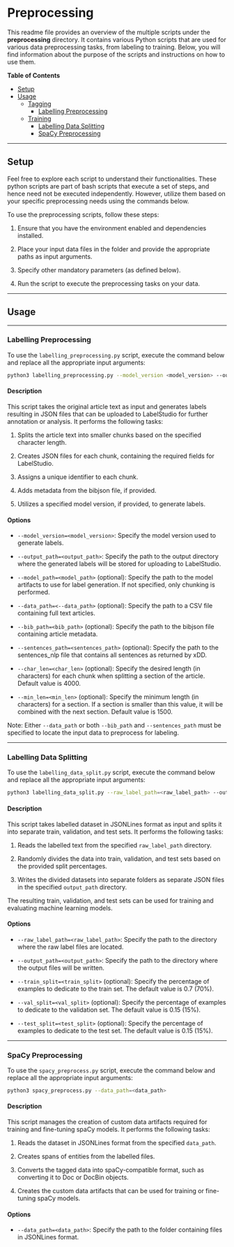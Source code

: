 # **Preprocessing**

This readme file provides an overview of the multiple scripts under the **preprocessing** directory. It contains various Python scripts that are used for various data preprocessing tasks, from labeling to training. Below, you will find information about the purpose of the scripts and instructions on how to use them.

**Table of Contents**
- [Setup](#setup)
- [Usage](#usage)
    - [Tagging](#labelling-preprocessing)
        - [Labelling Preprocessing](#labelling-preprocessing)
    - [Training](#)
        - [Labelling Data Splitting](#labelling-data-splitting)
        - [SpaCy Preprocessing](#spacy-preprocessing)

---

## **Setup**
Feel free to explore each script to understand their functionalities. These python scripts are part of bash scripts that execute a set of steps, and hence need not be executed independently. However, utilize them based on your specific preprocessing needs using the commands below. 

To use the preprocessing scripts, follow these steps:

1. Ensure that you have the environment enabled and dependencies installed.

2. Place your input data files in the folder and provide the appropriate paths as input arguments.

3. Specify other mandatory parameters (as defined below).

5. Run the script to execute the preprocessing tasks on your data.

---

## **Usage**
---

### **Labelling Preprocessing**
To use the `labelling_preprocessing.py` script, execute the command below and replace all the appropriate input arguments:

```bash
python3 labelling_preprocessing.py --model_version <model_version> --output_path <output_path> [--model_path <model_path>] [--data_path <--data_path>][--bib_path <bib_path>] [--sentences_path <sentences_path>] [--char_len <char_len>] [--min_len <min_len>]
```

#### **Description**

This script takes the original article text as input and generates labels resulting in JSON files that can be uploaded to LabelStudio for further annotation or analysis. It performs the following tasks:

1. Splits the article text into smaller chunks based on the specified character length.

2. Creates JSON files for each chunk, containing the required fields for LabelStudio.

3. Assigns a unique identifier to each chunk.

4. Adds metadata from the bibjson file, if provided.

5. Utilizes a specified model version, if provided, to generate labels.

#### **Options**

- `--model_version=<model_version>`: Specify the model version used to generate labels.

- `--output_path=<output_path>`: Specify the path to the output directory where the generated labels will be stored for uploading to LabelStudio.

- `--model_path=<model_path>` (optional): Specify the path to the model artifacts to use for label generation. If not specified, only chunking is performed.

- `--data_path=<--data_path>` (optional): Specify the path to a CSV file containing full text articles.

- `--bib_path=<bib_path>` (optional): Specify the path to the bibjson file containing article metadata.

- `--sentences_path=<sentences_path>` (optional): Specify the path to the sentences_nlp file that contains all sentences as returned by xDD.

- `--char_len=<char_len>` (optional): Specify the desired length (in characters) for each chunk when splitting a section of the article. Default value is 4000.

- `--min_len=<min_len>` (optional): Specify the minimum length (in characters) for a section. If a section is smaller than this value, it will be combined with the next section. Default value is 1500.

Note: Either `--data_path` or both `--bib_path` and `--sentences_path` must be specified to locate the input data to preprocess for labeling.

---

### **Labelling Data Splitting**

To use the `labelling_data_split.py` script, execute the command below and replace all the appropriate input arguments:

```bash
python3 labelling_data_split.py --raw_label_path=<raw_label_path> --output_path=<output_path> [--train_split=<train_split>] [--val_split=<val_split>] [--test_split=<test_split>]
```

#### **Description**
This script takes labelled dataset in JSONLines format as input and splits it into separate train, validation, and test sets. It performs the following tasks:

1. Reads the labelled text from the specified `raw_label_path` directory.

2. Randomly divides the data into train, validation, and test sets based on the provided split percentages.

3. Writes the divided datasets into separate folders as separate JSON files in the specified `output_path` directory.

The resulting train, validation, and test sets can be used for training and evaluating machine learning models.

#### **Options**
- `--raw_label_path=<raw_label_path>`: Specify the path to the directory where the raw label files are located.

- `--output_path=<output_path>`: Specify the path to the directory where the output files will be written.

- `--train_split=<train_split>` (optional): Specify the percentage of examples to dedicate to the train set. The default value is 0.7 (70%).

- `--val_split=<val_split>` (optional): Specify the percentage of examples to dedicate to the validation set. The default value is 0.15 (15%).

- `--test_split=<test_split>` (optional): Specify the percentage of examples to dedicate to the test set. The default value is 0.15 (15%).

---

### **SpaCy Preprocessing**

To use the `spacy_preprocess.py` script, execute the command below and replace all the appropriate input arguments:

```bash
python3 spacy_preprocess.py --data_path=<data_path>
```

#### **Description**
This script manages the creation of custom data artifacts required for training and fine-tuning spaCy models. It performs the following tasks:

1. Reads the dataset in JSONLines format from the specified `data_path`.

2. Creates spans of entities from the labelled files.

3. Converts the tagged data into spaCy-compatible format, such as converting it to Doc or DocBin objects.

4. Creates the custom data artifacts that can be used for training or fine-tuning spaCy models.

#### **Options**
- `--data_path=<data_path>`: Specify the path to the folder containing files in JSONLines format.